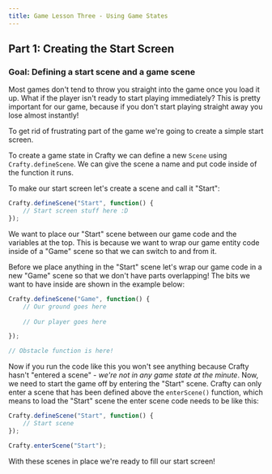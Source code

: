 ```yaml
---
title: Game Lesson Three - Using Game States
---
```

## Part 1: Creating the Start Screen
### Goal: Defining a start scene and a game scene 

Most games don't tend to throw you straight into the game once you load it up. What if the player isn't ready to start playing immediately? This is pretty important for our game, because if you don't start playing straight away you lose almost instantly!

To get rid of frustrating part of the game we're going to create a simple start screen.

To create a game state in Crafty we can define a new `Scene` using `Crafty.defineScene`. We can give the scene a name and put code inside of the function it runs. 

To make our start screen let's create a scene and call it "Start":

```javascript
Crafty.defineScene("Start", function() {
    // Start screen stuff here :D
});
```

We want to place our "Start" scene between our game code and the variables at the top. This is because we want to wrap our game entity code inside of a "Game" scene so that we can switch to and from it.

Before we place anything in the "Start" scene let's wrap our game code in a new "Game" scene so that we don't have parts overlapping! The bits we want to have inside are shown in the example below:

```javascript
Crafty.defineScene("Game", function() {
    // Our ground goes here
    
    // Our player goes here

});

// Obstacle function is here!
```

Now if you run the code like this you won't see anything because Crafty hasn't "entered a scene" - *we're not in any game state at the minute*. Now, we need to start the game off by entering the "Start" scene. Crafty can only enter a scene that has been defined above the `enterScene()` function, which means to load the "Start" scene the enter scene code needs to be like this:

```javascript
Crafty.defineScene("Start", function() {
    // Start scene
});

Crafty.enterScene("Start");
```

With these scenes in place we're ready to fill our start screen!
